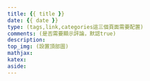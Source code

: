 ```yaml
---
title: {{ title }}
date: {{ date }}
type: (tags,link,categories這三個頁面需要配置)
comments: (是否需要顯示評論，默認true)
description:
top_img: (設置頂部圖)
mathjax:
katex:
aside:
---
```

